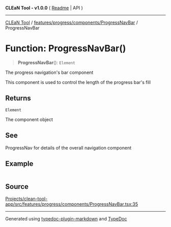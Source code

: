 **CLEaN Tool - v1.0.0** ( [Readme](../../../../../README.md) \| API )

***

[CLEaN Tool](../../../../../modules.md) / [features/progress/components/ProgressNavBar](../README.md) / ProgressNavBar

# Function: ProgressNavBar()

> **ProgressNavBar**(): `Element`

The progress navigation's bar component

This component is used to control the length of the progress bar's fill

## Returns

`Element`

The component object

## See

ProgressNav for details of the overall navigation component

## Example

```ts

```

## Source

[Projects/clean-tool-app/src/features/progress/components/ProgressNavBar.tsx:35](https://github.com/yuckyh/clean-tool-app/)

***

Generated using [typedoc-plugin-markdown](https://www.npmjs.com/package/typedoc-plugin-markdown) and [TypeDoc](https://typedoc.org/)
